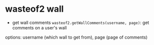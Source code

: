 # wasteof2 wall

- get wall comments `wasteof2.getWallComments(username, page)`: get comments on a user's wall

options: username (which wall to get from), page (page of comments)